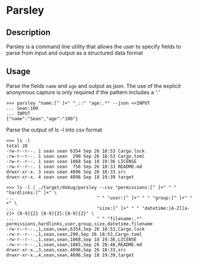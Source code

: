 # Parsley

## Description
Parsley is a command line utility that allows the user to specify fields to parse from input and output as a structured data format

## Usage
Parse the fields `name` and `age` and output as json. The use of the explicit anonymous capture is only required if the pattern includes a ':'
```
>>> parsley "name:[^ ]+" "_::" "age:.*" --json <<INPUT
... Sean:100
... INPUT
{"name":"Sean","age":"100"}
```

Parse the output of ls -l into csv format
```
>>> ls -l
total 28
-rw-r--r--. 1 sean sean 6354 Sep 26 18:53 Cargo.lock
-rw-r--r--. 1 sean sean  290 Sep 26 18:53 Cargo.toml
-rw-r--r--. 1 sean sean 1068 Sep 18 19:36 LICENSE
-rw-r--r--. 1 sean sean  756 Sep 26 18:33 README.md
drwxr-xr-x. 3 sean sean 4096 Sep 26 18:33 src
drwxr-xr-x. 4 sean sean 4096 Sep 18 19:39 target

>>> ls -l | ./target/debug/parsley --csv "permissions:[^ ]+" " " "hardlinks:[^ ]+" \
...                               " " "user:[^ ]+" " " "group:[^ ]+" " +" \
...                               "size:[^ ]+" " " "datetime:[A-Z][a-z]+ [0-9]{2} [0-9]{2}:[0-9]{2}" \
...                               " " "filename:.*"
permissions,hardlinks,user,group,size,datetime,filename
-rw-r--r--.,1,sean,sean,6354,Sep 26 18:53,Cargo.lock
-rw-r--r--.,1,sean,sean,290,Sep 26 18:53,Cargo.toml
-rw-r--r--.,1,sean,sean,1068,Sep 18 19:36,LICENSE
-rw-r--r--.,1,sean,sean,1085,Sep 26 20:40,README.md
drwxr-xr-x.,3,sean,sean,4096,Sep 26 18:33,src
drwxr-xr-x.,4,sean,sean,4096,Sep 18 19:39,target
```